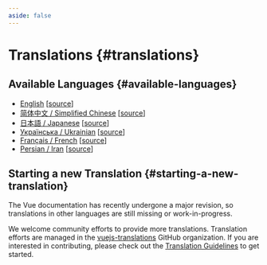 ```yaml
---
aside: false
---
```


# Translations {#translations}

## Available Languages {#available-languages}

- [English](https://vuejs.org/) [[source](https://github.com/vuejs/docs)]
- [简体中文 / Simplified Chinese](https://cn.vuejs.org/) [[source](https://github.com/vuejs-translations/docs-zh-cn)]
- [日本語 / Japanese](https://ja.vuejs.org/) [[source](https://github.com/vuejs-translations/docs-ja)]
- [Українська / Ukrainian](https://ua.vuejs.org/) [[source](https://github.com/vuejs-translations/docs-uk)]
- [Français / French](https://fr.vuejs.org) [[source](https://github.com/vuejs-translations/docs-fr)]
- [Persian / Iran](https://pr.vuejs.org) [[source](https://github.com/vuejs-translations/docs-pr)]

<!-- ## Work in Progress Languages {#work-in-progress-languages} -->

## Starting a new Translation {#starting-a-new-translation}

The Vue documentation has recently undergone a major revision, so translations in other languages are still missing or work-in-progress.

We welcome community efforts to provide more translations. Translation efforts are managed in the [vuejs-translations](https://github.com/vuejs-translations/) GitHub organization. If you are interested in contributing, please check out the [Translation Guidelines](https://github.com/vuejs-translations/guidelines/blob/main/README.md) to get started.
